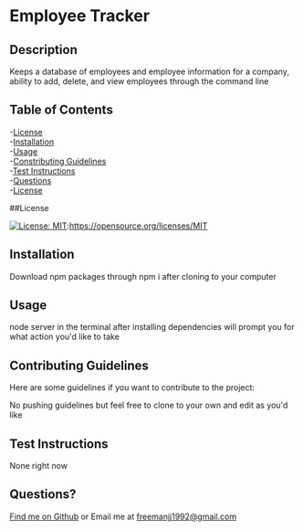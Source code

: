 # Employee Tracker


  ## Description
  
  Keeps a database of employees and employee information for a company, ability to add, delete, and view employees through the command line
  
  ## Table of Contents
  -[License](#license)  
  -[Installation](#installation)  
  -[Usage](#usage)  
  -[Constributing Guidelines](#contributing)  
  -[Test Instructions](#tests)  
  -[Questions](#questions)  
  -[License](#license)  
  
  ##License

  [![License: MIT](https://img.shields.io/badge/License-MIT-yellow.svg)](https://opensource.org/licenses/MIT):https://opensource.org/licenses/MIT

  ## Installation
  
  Download npm packages through npm i after cloning to your computer
  
  
  ## Usage
  
  node server in the terminal after installing dependencies will prompt you for what action you'd like to take
  
  ## Contributing Guidelines
  
  Here are some guidelines if you want to contribute to the project:
  
  No pushing guidelines but feel free to clone to your own and edit as you'd like
  
  ## Test Instructions
  
  None right now
  
  ## Questions?
  
  [Find me on Github](https://github.com/GitOffMyFarm)
  or Email me at freemanjj1992@gmail.com
 